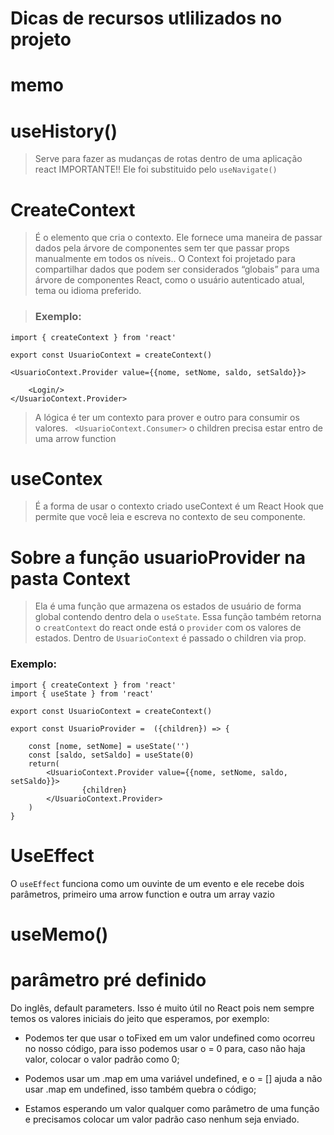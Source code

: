 # Dicas de recursos utlilizados no projeto

# memo

# useHistory()

> Serve para fazer as mudanças de rotas dentro de uma aplicação react
> IMPORTANTE!! Ele foi substituido pelo `useNavigate()`

# CreateContext

> É o elemento que cria o contexto.
> Ele fornece uma maneira de passar dados pela árvore de componentes sem ter que passar props manualmente em todos os níveis..
> O Context foi projetado para compartilhar dados que podem ser considerados “globais” para uma árvore de componentes React, como o 
> usuário autenticado atual, tema ou idioma preferido.

> ### Exemplo:

```
import { createContext } from 'react'

export const UsuarioContext = createContext()

<UsuarioContext.Provider value={{nome, setNome, saldo, setSaldo}}>

    <Login/>
</UsuarioContext.Provider>

```

> A lógica é ter um contexto para prover e outro para consumir os valores.
> ` <UsuarioContext.Consumer>` o children precisa estar entro de uma arrow function

# useContex 

> É a forma de usar o contexto criado
> useContext é um React Hook que permite que você leia e escreva no contexto de seu componente.

# Sobre a função usuarioProvider na pasta Context

> Ela é uma função que armazena os estados de usuário de forma global contendo 
> dentro dela o `useState`. Essa função também retorna o `creatContext` do react
> onde está o `provider` com os valores de estados.
> Dentro de `UsuarioContext` é passado o children via prop.

### Exemplo:

```
import { createContext } from 'react'
import { useState } from 'react'

export const UsuarioContext = createContext()

export const UsuarioProvider =  ({children}) => {
    
    const [nome, setNome] = useState('')
    const [saldo, setSaldo] = useState(0)
    return(
        <UsuarioContext.Provider value={{nome, setNome, saldo, setSaldo}}>
                {children}
        </UsuarioContext.Provider>
    )
}
```

# UseEffect

O `useEffect` funciona como um ouvinte de um evento e ele recebe dois parâmetros, primeiro uma arrow function e outra um array vazio

# useMemo()


# parâmetro pré definido

Do inglês, default parameters. Isso é muito útil no React pois nem sempre temos os valores iniciais do jeito que esperamos, por exemplo:

- Podemos ter que usar o toFixed em um valor undefined como ocorreu no nosso código, para isso podemos usar o = 0 para, caso não haja valor, colocar o valor padrão como 0;

- Podemos usar um .map em uma variável undefined, e o = [] ajuda a não usar .map em undefined, isso também quebra o código;

- Estamos esperando um valor qualquer como parâmetro de uma função e precisamos colocar um valor padrão caso nenhum seja enviado.
